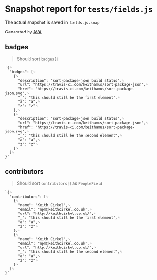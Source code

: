 # Snapshot report for `tests/fields.js`

The actual snapshot is saved in `fields.js.snap`.

Generated by [AVA](https://ava.li).

## badges

> Should sort `badges[]`

    `{␊
      "badges": [␊
        {␊
          "description": "sort-package-json build status",␊
          "url": "https://travis-ci.com/keithamus/sort-package-json",␊
          "href": "https://travis-ci.com/keithamus/sort-package-json.svg",␊
          "_": "this should still be the first element",␊
          "a": "a",␊
          "z": "z"␊
        },␊
        {␊
          "description": "sort-package-json build status",␊
          "url": "https://travis-ci.com/keithamus/sort-package-json",␊
          "href": "https://travis-ci.com/keithamus/sort-package-json.svg",␊
          "_": "this should still be the second element",␊
          "a": "a",␊
          "z": "z"␊
        }␊
      ]␊
    }`

## contributors

> Should sort `contributors[]` as `PeopleField`

    `{␊
      "contributors": [␊
        {␊
          "name": "Keith Cirkel",␊
          "email": "npm@keithcirkel.co.uk",␊
          "url": "http://keithcirkel.co.uk/",␊
          "_": "this should still be the first element",␊
          "a": "a",␊
          "z": "z"␊
        },␊
        {␊
          "name": "Keith Cirkel",␊
          "email": "npm@keithcirkel.co.uk",␊
          "url": "http://keithcirkel.co.uk/",␊
          "_": "this should still be the second element",␊
          "a": "a",␊
          "z": "z"␊
        }␊
      ]␊
    }`
